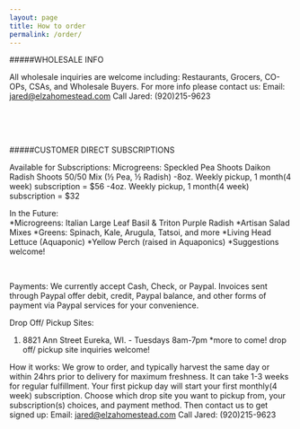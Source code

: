 ```yaml
---
layout: page
title: How to order
permalink: /order/
---
```


#####WHOLESALE INFO

All wholesale inquiries are welcome including: Restaurants, Grocers, CO-OPs, CSAs, and Wholesale Buyers. 
For more info please contact us: 
Email: jared@elzahomestead.com
Call Jared: (920)215-9623


<br><br><br>

#####CUSTOMER DIRECT SUBSCRIPTIONS

Available for Subscriptions:
 Microgreens:	Speckled Pea Shoots 
				Daikon Radish Shoots
				50/50 Mix (½ Pea, ½ Radish)
 -8oz. Weekly pickup, 1 month(4 week) subscription = $56 
 -4oz. Weekly pickup, 1 month(4 week) subscription = $32
 

In the Future:  
 *Microgreens: Italian Large Leaf Basil & Triton Purple Radish
 *Artisan Salad Mixes 
 *Greens: Spinach, Kale, Arugula, Tatsoi, and more
 *Living Head Lettuce  (Aquaponic)
 *Yellow Perch (raised in Aquaponics) 
 *Suggestions welcome!

<br>

Payments:
 We currently accept Cash, Check, or Paypal. Invoices sent through Paypal offer debit, credit, Paypal balance, and other forms of payment via Paypal services for your convenience. 

Drop Off/ Pickup Sites:
 1. 8821 Ann Street Eureka, WI. - Tuesdays 8am-7pm
 *more to come! drop off/ pickup site inquiries welcome!

How it works: 
 We grow to order, and typically harvest the same day or within 24hrs prior to delivery for maximum freshness. It can take 1-3 weeks for regular fulfillment. Your first pickup day will start your first monthly(4 week) subscription. Choose which drop site you want to pickup from, your subscription(s) choices, and payment method. Then contact us to get signed up: 
Email: jared@elzahomestead.com
Call Jared: (920)215-9623










